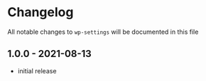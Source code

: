 # Changelog

All notable changes to `wp-settings` will be documented in this file

## 1.0.0 - 2021-08-13

- initial release